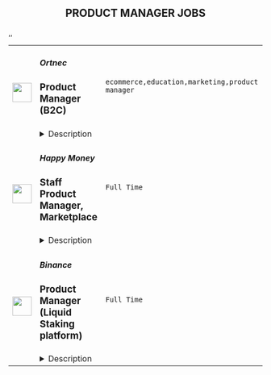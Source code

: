 <div align="center"><h2>PRODUCT MANAGER JOBS</h2></div><table><tr>
                <td width="100" height="100" rowspan="2">
                    <img src="https://remotive.com/job/1388899/logo" width="38px" height="auto">
                </td>
                <td width="300">
                    <h5>Ortnec</h5>
                    <h3>Product Manager (B2C)</h3>
                </td>
                <td width="300">
                    <code>ecommerce,education,marketing,product manager</code>
                </td>
                <td width="200">
                <text>7 days ago</text>
                </td>
                <td width="100" rowspan="2">
                <a href="https://remotive.com/remote-jobs/product/product-manager-b2c-1388899" align="right" target="_blank">Apply</a>
                </td>
            </tr>
            <tr>
                <td colspan="3">
                <details><summary>Description</summary>
                <p><strong>About Us</strong></p>
<p>We are a thriving company in the eCommerce space, with operations worldwide. As a 19-year-old “startup”, we offer employees a balance between the stability of a larger organisation, while maintaining our culture of an innovative, leading-edge startup. <br>The head office is located in Montreal and we have offices in Canada, United States and Europe (Cyprus, Georgia, Ukraine).</p>
<p><strong>Our commitment to diversity &amp; inclusion</strong><br>We are building a diverse and inclusive company. As an equal opportunity employer (EOE) we do not discriminate based on race, color, ethnicity, ancestry, national origin, religion, sex, gender identity, gender expression, sexual orientation, age, disability, veteran status, genetic information, marital status or any legally protected status.<br>We are a people first company that strives to create the best experience for our employees by creating an inclusive, collaborative, challenging environment to learn and problem solve on a daily basis. We are a remote-enabled company, so if you want to work remotely once, twice or five days a week, you’ll have all the necessary tools and support you need to do so.</p>
<p><br><strong>About the Product</strong></p>
<p>Our website is the original clip marketplace delivering authentic content from studios to consumers worldwide. We are offering niche content not found anywhere else. </p>
<p><br><strong>Our Core Values</strong><br>• I TRUST YOU - We are honest, transparent and communicate with each other<br>• ONE TEAM - We collaborate, learn from each other, and are driven by continuous improvement and respect<br>• DRIVEN BY SUCCESS - We are like a competitive sports team. We build together, we are flexible and adaptive, and driven to win<br>• IDEAS DONE RIGHT - We value ideas and creativity, but we implement them right on the first try<br>• CUSTOMER-FOCUSED - DELIVERING HAPPINESS - We understand that our C4S community is at the core of our success<br>• THIS PLACE ROCKS! - We want to work in a place that is leading, amazing and we each take responsibility to make it amazing for our teammates<br> </p>
<p><strong>Job Summary</strong></p>
<p>As a Product Manager, B2C, you will be responsible for the business-to-consumer aspect of our 2-sided e-commerce marketplace. Driven by performance metrics, you understand that success is a balancing act between our business-minded Content Creators and our customers, whose purchases are driven by emotions. Your role is to achieve stability, growth and drive innovation. The two squads that deal directly with our customers are the Revenue squad and the Customers squad. The Revenue squad works on the shopping cart, the checkout page and all of the Calls To Action (CTAs) related to conversion on our e-commerce website. The goal of the Revenue squad is to increase revenue by converting our website visitors into paying customers. The Customers squad focuses on the user interface (UI) of our customer-facing website, and providing the best user experience (UX) possible. We are always looking to improve our UI/UX. The squad’s goal is to increase website visitors.</p>
<p><br>You will report to the Director of Product Management and will work alongside the Product Manager B2B. The Product Owner of each squad will help you implement the product vision and monitor progress. You will work with other departments including Design, Marketing, and BI to understand, prioritise and define the customer needs, while collaborating with the Engineering team to bring them to fruition. You will lead the product requirement gathering efforts and collaborate closely with stakeholders to ensure alignment with product vision, strategy, and business needs.</p>
<p><strong>Responsibilities</strong></p>
<ul>
<li>Track daily performance and be the Studios voice in delivering happiness</li>
<li>Monitor Key Performance Indicators (KPIs) daily and drive improvements</li>
<li>Create, plan, and communicate the product vision and roadmap</li>
<li>Create strategic plans which target company objectives and prioritise business value</li>
<li>Facilitate internal needs analysis with various departments, especially BI</li>
<li>Gather and analyse data for each feature, to build a business case, check viability, and forecast expected results</li>
<li>Gather requirements using established methods such as interviewing, surveys, prototyping and diagrams, to create effective well-researched specifications with clear acceptance criteria</li>
<li>Define product functionalities and plan feature iterations</li>
<li>Work with other Product Managers to ensure all dependencies are understood so new features can be released in a timely fashion</li>
<li>Work closely with the Product Owner who will focus on the work coordination of your vision and strategy</li>
<li>Determine key performance indicators (KPIs) for features</li>
<li>Monitor, maintain, and optimise all product features. Foster a sense of ownership with the team.</li>
</ul>
<p><strong>Skills and Qualifications</strong></p>
<ol>
<li>3 - 5 years experience as a professional Product Manager</li>
<li>Strong leadership skills</li>
<li>Experience with Scrum and Agile development</li>
<li>Strong analytical, technical, verbal, and written communication skills</li>
<li>Experience with Jira and Confluence</li>
<li>Fluent in English, spoken and written </li>
</ol>
<p><strong>Nice to have</strong></p>
<p>• Experience in the online entertainment space</p>
<p><strong>Personal Skills</strong></p>
<ul>
<li>You like the big picture, pushing the limits of what can be done, and outshining the competition</li>
<li>You live by the philosophy that great product development is a team sport and requires flexibility and relationship building</li>
<li>Able to work with all stakeholders and team members</li>
<li>Comfortable with multi-tasking, context switch, and able to handle a high volume of work and pressure</li>
<li>You listen well, are open minded, and respect other opinions, but you are decisive and confident</li>
</ul>
<p> </p>
<p><strong>Location: </strong>Remote. You are NOT required in the office - you can work 100% remotely.</p>
<p><strong>Time zone: </strong>Eastern (9-5 EST or close to that)</p>
<p><strong>We offer a competitive compensation plan and various perks including:</strong><br>• Annual bonus plans<br>• Employee benefits and insurance plan<br>• Paid vacation, personal days, and sick days<br>• Gym/fitness allowance<br>• Day off for your birthday<br>• Education allowance to keep your skills and learning current</p>
<p> </p>
<img src="https://remotive.com/job/track/1388899/blank.gif?source=public_api" alt=""/>
                </details>
                </td>
            </tr>,<tr>
                <td width="100" height="100" rowspan="2">
                    <img src="https://freshremote.work/media/company/logo/22/02/happymoney.jpg" width="38px" height="auto">
                </td>
                <td width="300">
                    <h5>Happy Money</h5>
                    <h3>Staff Product Manager, Marketplace</h3>
                </td>
                <td width="300">
                    <code>Full Time</code>
                </td>
                <td width="200">
                <text>0 days ago</text>
                </td>
                <td width="100" rowspan="2">
                <a href="https://freshremote.work/J118683/" align="right" target="_blank">Apply</a>
                </td>
            </tr>
            <tr>
                <td colspan="3">
                <details><summary>Description</summary>
                ABOUT HAPPY MONEY Happy Money is a financial technology company on a mission to develop and deliver affordable, accessible financial tools and services that empower people to use money as a tool for their happiness. Members benefit from loans funded  …
ABOUT HAPPY MONEY <br/>Happy Money is a financial technology company on a mission to develop and deliver affordable, accessible financial tools and services that empower people to use money as a tool for their happiness. Members benefit from loans funded by a national network of customer-focused lending partners and designed to help them accomplish their goals. <br/>Backed by leading investors, Happy Money has helped nearly 205,000 members since inception – working with lending partners to fund over $3.7 billion in loans*. Founded in 2009, Happy Money has a passionate and purpose-driven employee base of approximately 400 people across the United States. For more information, please visit <a>happymoney.com</a>. <br/>*As of 12/31/2021<br/><br/>About the roleAt Happy Money, we're on a mission to transform people's relationships with their money by helping borrowers become savers. Our core product, <a>Payoff.com</a>, has helped hundreds of thousands of people get out of their spiraling credit card debt and on the path to saving. We value love, trust, and hustle.<br/>Happy Money is looking for a Staff Product Manager to lead our new Marketplace product called Hive by Happy Money. This future strategic flagship product allows credit unions to discover and trade different loan types as well as optimize their overall balance sheet. In this role you will be critical to defining our product vision and strategy, collaborating with UX design, engineering, business development, and partners team as well as other product managers to drive execution of the Go-to-market phase and then scale fast.
<h3>You Will</h3>
<ul>
<li>Be the subject matter expert on marketplace products </li><li>Be the subject matter expert on trading and pricing between credit unions</li><li>Partner with engineering and risk in defining what portfolio optimization means in the context of Credit Unions</li><li>Refine the product vision, strategy, metrics, and goals for Hive</li><li>Define and deliver compelling product roadmaps based on partner and internal needs, as well as strategic opportunities</li><li>Build alignment across cross-functional teams through clear communication and strategic influence</li><li>Partner with functions across the company (Engineering and Design, Sales, Marketing, Operations, Risk) to execute the plan</li><li>Connect the dots across experiences and teams to create a sticky experience for our credit union partners</li><li>Help implement best-in-class product development and management practices</li><li>Communicate concisely and influence outcomes</li><li>Mentor junior product managers in your area of expertise</li></ul>
<h3>About You</h3>
<ul>
<li>5+ years of product management experience, ideally in FinTech, Trading, or with Credit Unions</li><li>Demonstrable experience building or scaling a multi-sided marketplace</li><li>Strong understanding of different financial assets, and ideally of foundational corporate finance concepts</li><li>A plus if you have experience working with API-based implementations</li></ul>
                </details>
                </td>
            </tr>,<tr>
                <td width="100" height="100" rowspan="2">
                    <img src="https://freshremote.work/media/company/logo/20/10/binance.jpg" width="38px" height="auto">
                </td>
                <td width="300">
                    <h5>Binance</h5>
                    <h3>Product Manager (Liquid Staking platform)</h3>
                </td>
                <td width="300">
                    <code>Full Time</code>
                </td>
                <td width="200">
                <text>0 days ago</text>
                </td>
                <td width="100" rowspan="2">
                <a href="https://freshremote.work/J118757/" align="right" target="_blank">Apply</a>
                </td>
            </tr>
            <tr>
                <td colspan="3">
                <details><summary>Description</summary>
                Binance is the global blockchain company behind the world’s largest digital asset exchange by trading volume and users, serving a greater mission to accelerate cryptocurrency adoption and increase the freedom of money.Are you looking to be a part of  …
Binance is the global blockchain company behind the world’s largest digital asset exchange by trading volume and users, serving a greater mission to accelerate cryptocurrency adoption and increase the freedom of money.<br/>Are you looking to be a part of the most influential company in the blockchain industry and contribute to the crypto-currency revolution that is changing the world?<br/>We are building an upcoming decentralized stablecoin lending and liquid staking platform on BNB Chain, enabling liquid BNB as collateral by leveraging the MakerDAO model. <br/>The vision is to enrich the BNB Chain ecosystem by building a new DeFi and staking infrastructure while connecting both native legacy projects and emerging DeFi labels.<br/>We are looking for a Product Manager to join the team, who will lead the product initiatives from inception through execution.<br/>The ideal candidate should be deeply knowledgeable about the crypto ecosystem and, specifically, have experience building dApps / distributed systems and intimate knowledge of Web3 technologies
<h3>Responsibilities:</h3>
<ul>
<li>Drive innovative and viable new product development strategies and take ownership of the entire process from execution to product launch, and <a>beyond.</a></li><li>Create, execute and manage a product roadmap and milestones.</li><li>Prioritize requirements, conduct product requirement documents with a clear and detailed plan.</li><li>Responsible for providing secured, easy-accessing, reliable tools or infrastructures to developers across the world.</li><li>Proactively collaborate with internal and external teams to define, prioritize, and build users features that best serve the needs of current a future customers.</li><li>Prioritize initiatives and projects appropriately and weigh tradeoffs that must be made.</li><li>Perform market research and competitive analysis, keeping up-to-date to the latest developments in the crypto space.</li></ul>
<h3>Requirements:</h3>
<ul>
<li>Bachelor’s/Master’s degree or equivalent experience.</li><li>Ability to strategize, plan and execute on the product development roadmap.</li><li>Experience in product lifecycle management, especially in agile.</li><li>Experience in defining, designing, and delivering new product features.User-focused and data-driven mindset.</li><li>Excellent interpersonal, and communication skills.English language fluency</li><li>Extensive knowledge and experience in DeFi preferred (particularly, decentralized algo stablecoins, lending &amp; borrowing).</li></ul>Working at Binance•     Do something meaningful; Be a part of the future of finance technology and the no.1 company in the industry•     Fast moving, challenging and unique business problems•     International work environment and flat organisation•     Great career development opportunities in a growing company•     Possibility for relocation and international transfers mid-career•     Competitive salary•     Flexible working hours, Casual work attire<br/>By submitting a job application, you confirm that you have read and agree to our <a>Candidate Privacy Notice</a>.
                </details>
                </td>
            </tr></table>